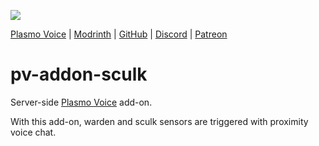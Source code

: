 ![](https://i.imgur.com/QhULmGB.png)

<div>
    <a href="https://modrinth.com/mod/plasmo-voice">Plasmo Voice</a>
    <span> | </span>
    <a href="https://modrinth.com/plugin/pv-addon-sculk">Modrinth</a>
    <span> | </span>
    <a href="https://github.com/plasmoapp/pv-addon-sculk/">GitHub</a>
    <span> | </span>
    <a href="https://discord.com/invite/uueEqzwCJJ">Discord</a>
     <span> | </span>
    <a href="https://www.patreon.com/plasmomc">Patreon</a>
</div>

# pv-addon-sculk

Server-side [Plasmo Voice](https://modrinth.com/mod/plasmo-voice) add-on.

With this add-on, warden and sculk sensors are triggered with proximity voice chat.

